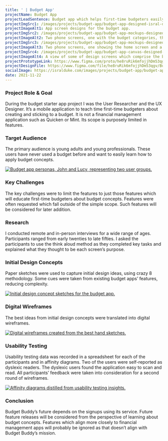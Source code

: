 ```yaml
---
title: ' | Budget App'
projectName: Budget App 
projectLeadSentence: Budget app which helps first-time budgeters easily learn how to think in terms of a budget.
projectImgSrc1: /images/projects/budget-app/budget-app-designed-isral-duke.jpg
projectImageAlt1: App screen designs for the budget app.
projectImgSrc2: /images/projects/budget-app/budget-app-mockups-designed-isral-duke-set-2.png
projectImageAlt2: Two phone screens, one with the budget categories, the other with budget category spend limits.
projectImgSrc3: /images/projects/budget-app/budget-app-mockups-designed-isral-duke-set-3.png
projectImageAlt3: Two phone screens, one showing the home screen and a high spend category, and the other showing a detail of a transaction.
projectImgSrc4: /images/projects/budget-app/budget-app-canvas-designed-isral-duke.jpg
projectImageAlt4: A view of some of design screens which comprise the budget app.
projectPrototypeLink: https://www.figma.com/proto/he8ruRik6mfojjhDm53qgv/Budget-Buddy?node-id=135%3A1593&scaling=scale-down&page-id=115%3A1649&starting-point-node-id=135%3A1592
projectDesignFile: https://www.figma.com/file/he8ruRik6mfojjhDm53qgv/Budget-Buddy?node-id=115%3A1649
socialImage: https://isralduke.com/images/projects/budget-app/budget-app-designed-isral-duke.jpg
date: 2021-11-22
---
```


### Project Role & Goal

During the budget starter app project I was the User Researcher and the UX Designer. It’s a mobile application to teach time first-time budgeters about creating and sticking to a budget. It is not a financial management application such as Quicken or Mint. Its scope is purposely limited in features.

### Target Audience

The primary audience is young adults and young professionals. These users have never used a budget before and want to easily learn how to apply budget concepts.

<a data-fslightbox href="/images/projects/budget-app/budget-app-personas-isral-duke.png">
    <img alt="Budget app personas, John and Lucy, representing two user groups." src="/images/projects/budget-app/budget-app-personas-isral-duke.png">
</a>

### Key Challenges

The key challenges were to limit the features to just those features which will educate first-time budgeters about budget concepts. Features were often requested which fall outside of the simple scope. Such features will be considered for later addition.

### Research

I conducted remote and in-person interviews for a wide range of ages. Participants ranged from early twenties to late fifties. I asked the participants to use the think aloud method as they completed key tasks and explained what they thought to be each screen’s purpose.

### Initial Design Concepts

Paper sketches were used to capture initial design ideas, using crazy 8 methodology. Some cues were taken from existing budget apps’ features, reducing complexity.

<a data-fslightbox href="/images/projects/budget-app/budget-app-initial-concepts-designed-isral-duke.png">
    <img alt="Initial design concept sketches for the budget app." src="/images/projects/budget-app/budget-app-initial-concepts-designed-isral-duke.png">
</a>

### Digital Wireframes

The best ideas from initial design concepts were translated into digital wireframes.

<a data-fslightbox href="/images/projects/budget-app/budget-app-wireframes-designed-isral-duke.png">
    <img alt="Digital wireframes created from the best hand sketches." src="/images/projects/budget-app/budget-app-wireframes-designed-isral-duke.png">
</a>

### Usability Testing

Usability testing data was recorded in a spreadsheet for each of the participants and in affinity diagrams. Two of the users were self-reported as dyslexic readers. The dyslexic users found the application easy to scan and read. All participants’ feedback were taken into consideration for a second round of wireframes.

<a data-fslightbox href="/images/projects/art-gallery-app/art-gallery-app-usability-testing-performed-isral-duke.png">
    <img alt="Affinity diagrams distilled from usability testing insights." src="/images/projects/art-gallery-app/art-gallery-app-usability-testing-performed-isral-duke.png">
</a>

### Conclusion

Budget Buddy’s future depends on the signups using its service. Future feature releases will be considered from the perspective of learning about budget concepts. Features which align more closely to financial management apps will probably be ignored as that doesn’t align with Budget Buddy’s mission.
